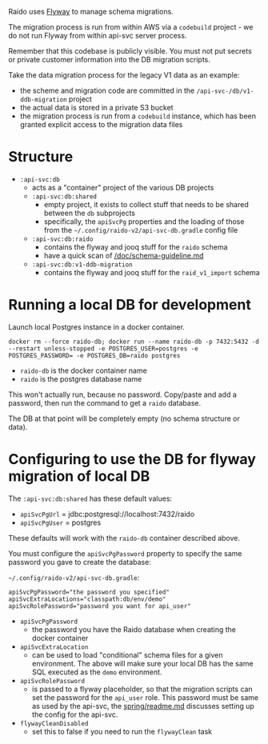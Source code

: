 Raido uses [Flyway](https://flywaydb.org/documentation/) to manage schema 
migrations.

The migration process is run from within AWS via a `codebuild` project - we
do not run Flyway from within api-svc server process.

Remember that this codebase is publicly visible.  You must not put secrets
or private customer information into the DB migration scripts.  

Take the data migration process for the legacy V1 data as an example:
* the scheme and migration code are committed in the 
  `/api-svc-/db/v1-ddb-migration` project
* the actual data is stored in a private S3 bucket 
* the migration process is run from a `codebuild` instance, which has been 
  granted explicit access to the migration data files


# Structure

* `:api-svc:db`
  * acts as a "container" project of the various DB projects
  * `:api-svc:db:shared`
    * empty project, it exists to collect stuff that needs to be shared between
      the `db` subprojects
    * specifically, the `apiSvcPg` properties and the loading of those from
      the `~/.config/raido-v2/api-svc-db.gradle` config file
  * `:api-svc:db:raido`
    * contains the flyway and jooq stuff for the `raido` schema
    * have a quick scan of [/doc/schema-guideline.md](./raido/doc/schema-guideline.md)
  * `:api-svc:db:v1-ddb-migration`
    * contains the flyway and jooq stuff for the `raid_v1_import` schema


# Running a local DB for development

Launch local Postgres instance in a docker container.

```
docker rm --force raido-db; docker run --name raido-db -p 7432:5432 -d --restart unless-stopped -e POSTGRES_USER=postgres -e POSTGRES_PASSWORD= -e POSTGRES_DB=raido postgres
```

* `raido-db` is the docker container name
* `raido` is the postgres database name

This won't actually run, because no password.  Copy/paste and add a password,
then run the command to get a `raido` database.

The DB at that point will be completely empty (no schema structure or data).


# Configuring to use the DB for flyway migration of local DB

The `:api-svc:db:shared` has these default values:
* `apiSvcPgUrl` = jdbc:postgresql://localhost:7432/raido
* `apiSvcPgUser` = postgres

These defaults will work with the `raido-db` container described above.

You must configure the `apiSvcPgPassword` property to specify the
same password you gave to create the database:

`~/.config/raido-v2/api-svc-db.gradle`:
```
apiSvcPgPassword="the password you specified"
apiSvcExtraLocations="classpath:db/env/demo"
apiSvcRolePassword="password you want for api_user"
```

* `apiSvcPgPassword`
  * the password you have the Raido database when creating the docker container
* `apiSvcExtraLocation` 
  * can be used to load "conditional" schema files
  for a given environment.  The above will make sure your local DB has the same
  SQL executed as the `demo` environment.
* `apiSvcRolePassword` 
  * is passed to a flyway placeholder, so that the migration scripts can set
  the password for the `api_user` role.  This password must be same as used
  by the api-svc, the [spring/readme.md](../spring/readme.md) discusses 
  setting up the config for the api-svc.
* `flywayCleanDisabled`
  * set this to false if you need to run the `flywayClean` task

